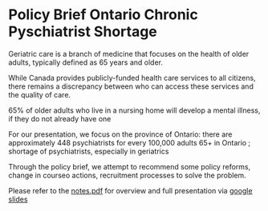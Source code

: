 # Policy Brief Ontario Chronic Pyschiatrist Shortage

Geriatric care is a branch of medicine that focuses on the health of older adults, typically defined as 65 years and older.

While Canada provides publicly-funded health care services to all citizens, there remains a discrepancy between who can access these services and the quality of care.

65% of older adults who live in a nursing home will develop a mental illness, if they do not already have one

For our presentation, we focus on the province of Ontario: there are approximately 448 psychiatrists for every 100,000 adults 65+ in Ontario ; shortage of psychiatrists, especially in geriatrics

Through the policy brief, we attempt to recommend some policy reforms, change in courseo actions, recruitment processes to solve the problem.

Please refer to the <a href="https://github.com/smridh99/Policy-Brief_Ontario-Pyschiatrist-Shortage/blob/main/Slides(Overview).pdf">notes.pdf</a> for overview and full presentation via <a href="https://docs.google.com/presentation/d/1qvgyjxbD9c-IyMqhMyiQYFtTzL4j6TW8YMWyfnhVx8o/edit?usp=sharing"> google slides </a>
